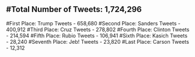 #Total Number of Tweets: 1,724,296 
---
#First Place: Trump Tweets - 658,680
#Second Place: Sanders Tweets - 400,912
#Third Place: Cruz Tweets - 278,802
#Fourth Place: Clinton Tweets - 214,594
#Fifth Place: Rubio Tweets - 106,941
#Sixth Place: Kasich Tweets - 28,240
#Seventh Place: Jeb! Tweets - 23,820
#Last Place: Carson Tweets - 12,312
